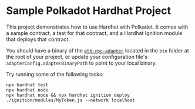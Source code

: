 # Sample Polkadot Hardhat Project

This project demonstrates how to use Hardhat with Polkadot. It comes with a sample contract, a test for that contract, and a Hardhat Ignition module that deploys that contract.

You should have a binary of the [`eth-rpc-adapter`](https://github.com/paritytech/polkadot-sdk/tree/master/substrate/frame/revive/rpc) located in the `bin` folder at
the root of your project, or update your configuration file's `adapterConfig.adapterBinaryPath` to point to your local binary.

Try running some of the following tasks:

```shell
npx hardhat test
npx hardhat node
npx hardhat node && npx hardhat ignition deploy ./ignition/modules/MyToken.js --network localhost
```
